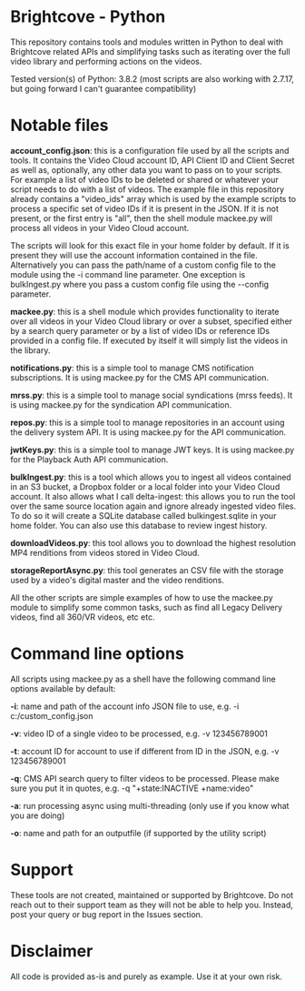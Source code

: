 # Brightcove - Python

This repository contains tools and modules written in Python to deal with Brightcove related APIs and simplifying tasks such as iterating over the full video library and performing actions on the videos.

Tested version(s) of Python: 3.8.2 (most scripts are also working with 2.7.17, but going forward I can't guarantee compatibility)

# Notable files

**account_config.json**: this is a configuration file used by all the scripts and tools. It contains the Video Cloud account ID, API Client ID and Client Secret as well as, optionally, any other data you want to pass on to your scripts. For example a list of video IDs to be deleted or shared or whatever your script needs to do with a list of videos. The example file in this repository already contains a "video_ids" array which is used by the example scripts to process a specific set of video IDs if it is present in the JSON. If it is not present, or the first entry is "all", then the shell module mackee.py will process all videos in your Video Cloud account.

The scripts will look for this exact file in your home folder by default. If it is present they will use the account information contained in the file. Alternatively you can pass the path/name of a custom config file to the module using the -i command line parameter. One exception is bulkIngest.py where you pass a custom config file using the --config parameter.

**mackee.py**: this is a shell module which provides functionality to iterate over all videos in your Video Cloud library or over a subset, specified either by a search query parameter or by a list of video IDs or reference IDs provided in a config file. If executed by itself it will simply list the videos in the library.

**notifications.py**: this is a simple tool to manage CMS notification subscriptions. It is using mackee.py for the CMS API communication.

**mrss.py**: this is a simple tool to manage social syndications (mrss feeds). It is using mackee.py for the syndication API communication.

**repos.py**: this is a simple tool to manage repositories in an account using the delivery system API. It is using mackee.py for the API communication.

**jwtKeys.py**: this is a simple tool to manage JWT keys. It is using mackee.py for the Playback Auth API communication.

**bulkIngest.py**: this is a tool which allows you to ingest all videos contained in an S3 bucket, a Dropbox folder or a local folder into your Video Cloud account. It also allows what I call delta-ingest: this allows you to run the tool over the same source location again and ignore already ingested video files. To do so it will create a SQLite database called bulkingest.sqlite in your home folder. You can also use this database to review ingest history.

**downloadVideos.py**: this tool allows you to download the highest resolution MP4 renditions from videos stored in Video Cloud.

**storageReportAsync.py**: this tool generates an CSV file with the storage used by a video's digital master and the video renditions.

All the other scripts are simple examples of how to use the mackee.py module to simplify some common tasks, such as find all Legacy Delivery videos, find all 360/VR videos, etc etc.

# Command line options

All scripts using mackee.py as a shell have the following command line options available by default:

**-i**: name and path of the account info JSON file to use, e.g. -i c:/custom_config.json

**-v**: video ID of a single video to be processed, e.g. -v 123456789001

**-t**: account ID for account to use if different from ID in the JSON, e.g. -v 123456789001

**-q**: CMS API search query to filter videos to be processed. Please make sure you put it in quotes, e.g. -q "+state:INACTIVE +name:video"

**-a**: run processing async using multi-threading (only use if you know what you are doing)

**-o**: name and path for an outputfile (if supported by the utility script)

# Support

These tools are not created, maintained or supported by Brightcove. Do not reach out to their support team as they will not be able to help you. Instead, post your query or bug report in the Issues section.

# Disclaimer

All code is provided as-is and purely as example. Use it at your own risk.
